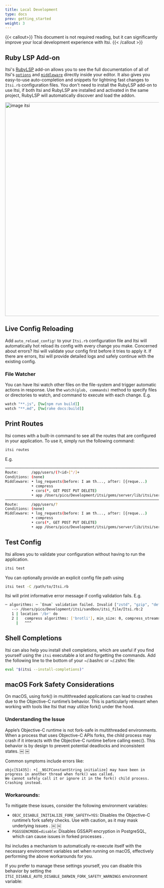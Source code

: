 ```yaml
---
title: Local Development
type: docs
prev: getting_started
weight: 3
---
```


{{< callout>}}
This document is not required reading, but it can significantly improve your local development experience with Itsi.
{{< /callout >}}

## Ruby LSP Add-on
Itsi's [RubyLSP](https://shopify.github.io/ruby-lsp/) add-on allows you to see the full documentation of all of Itsi's [`options`](/options) and [`middleware`](/middleware) directly
inside your editor. It also gives you easy-to-use auto-completion and snippets for lightning fast changes to `Itsi.rb` configuration files.
You don't need to install the RubyLSP add-on to use Itsi, if both Itsi and RubyLSP are installed and activated in the same project, RubyLSP will automatically
discover and load the addon.

<img src="/ruby-lsp.png" alt="image itsi" width="700px" style="display: block; margin-left: auto; margin-right: auto;">

## Live Config Reloading
Add `auto_reload_config!` to your `Itsi.rb` configuration file and Itsi will automatically hot reload its config with every change you make.
Concerned about errors? Itsi will validate your config first before it tries to apply it. If there are errors, Itsi will provide detailed logs and safely continue with the existing config.

### File Watcher
You can have Itsi watch other files on the file-system and trigger automatic actions in response.
Use the `watch(glob, commands)` method to specify files or directories to watch, and command to execute with each change.
E.g.
```ruby
watch "**.js", [%w[npm run build]]
watch "**.md", [%w[rake docs:build]]
```

## Print Routes
Itsi comes with a built-in command to see all the routes that are configured in your application. To use it, simply run the following command:
```bash
itsi routes
```

E.g.
```bash
────────────────────────────────────────────────────────────────────────────
Route:      /app/users/(?<id>[^/]+
Conditions: (none)
Middleware: • log_requests(before: I am th..., after: [{reque...)
            • compress
            • cors(*, GET POST PUT DELETE)
            • app /Users/pico/Development/itsi/gems/server/lib/itsi/server/typed_handlers.rb:9
────────────────────────────────────────────────────────────────────────────
Route:      /app/users/?
Conditions: (none)
Middleware: • log_requests(before: I am th..., after: [{reque...)
            • compress
            • cors(*, GET POST PUT DELETE)
            • app /Users/pico/Development/itsi/gems/server/lib/itsi/server/rack_interface.rb:15

```
## Test Config
Itsi allows you to validate your configuration without having to run the application.

```bash
itsi test
```

You can optionally provide an explicit config file path using
```bash
itsi test -C /path/to/Itsi.rb
```

Itsi will print informative error message if config validation fails. E.g.
```bash
─ algorithms: ─ `Enum` validation failed. Invalid ["zstd", "gzip", "deflate", "br"] value: "brotli"
   --> /Users/pico/Development/itsi/sandbox/itsi_file/Itsi.rb:2
   1 | location '/br' do
   2 |   compress algorithms: ['brotli'], min_size: 0, compress_streams: true, mime_types: ['all'], level: 'fastest'
     |   ^^^
```

## Shell Completions
Itsi can also help you install shell completions, which are useful if you find yourself using the `itsi` executable a lot and forgetting the commands.
Add the following line to the bottom of your ~/.bashrc or ~/.zshrc file:

```bash
eval "$(itsi --install-completions)"
```

## macOS Fork Safety Considerations

On macOS, using fork() in multithreaded applications can lead to crashes due to the Objective-C runtime’s behavior. This is particularly relevant when working with tools like Itsi that may utilize fork() under the hood.

### Understanding the Issue

Apple’s Objective-C runtime is not fork-safe in multithreaded environments. When a process that uses Objective-C APIs forks, the child process may crash if it interacts with the Objective-C runtime before calling exec(). This behavior is by design to prevent potential deadlocks and inconsistent states. ￼ ￼

Common symptoms include errors like:
```
objc[51435]: +[__NSCFConstantString initialize] may have been in progress in another thread when fork() was called.
We cannot safely call it or ignore it in the fork() child process. Crashing instead.
```

### Workarounds:
To mitigate these issues, consider the following environment variables:
*	`OBJC_DISABLE_INITIALIZE_FORK_SAFETY=YES`: Disables the Objective-C runtime’s fork safety checks. Use with caution, as it may mask underlying issues . ￼ ￼
*	`PGGSSENCMODE=disable`: Disables GSSAPI encryption in PostgreSQL, which can cause issues in forked processes .

Itsi includes a mechanism to automatically re-execute itself with the necessary environment variables set when running on macOS, effectively performing the above workarounds for you.

If you prefer to manage these settings yourself, you can disable this behavior by setting the `ITSI_DISABLE_AUTO_DISABLE_DARWIN_FORK_SAFETY_WARNINGS` environment variable:
